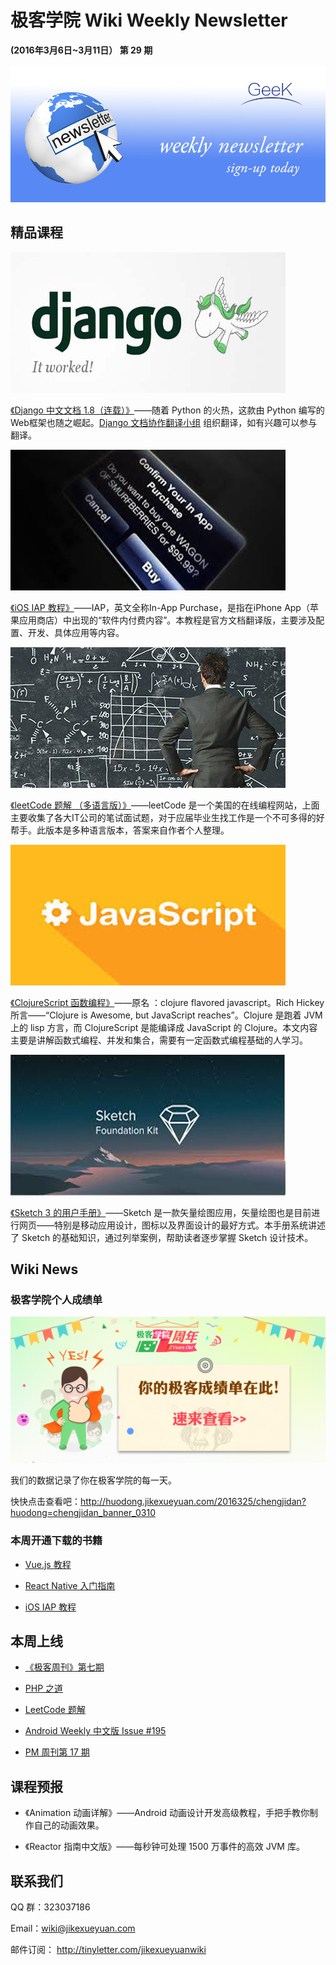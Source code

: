 # 极客学院 Wiki Weekly Newsletter 
 
**(2016年3月6日~3月11日） 第 29 期**                                                 

![newsletterlogo](images/newsletter-banner.jpg) 

## 精品课程

![](images/django-1-8.jpg)

[《Django 中文文档 1.8（连载）》](http://wiki.jikexueyuan.com/project/django-chinese-docs-18/)——随着 Python 的火热，这款由 Python 编写的Web框架也随之崛起。[Django 文档协作翻译小组](http://python.usyiyi.cn/django/index.html) 组织翻译，如有兴趣可以参与翻译。

![](images/ios-iap.jpg)

[《iOS IAP 教程》](http://wiki.jikexueyuan.com/project/in-app-purchase/)——IAP，英文全称In-App Purchase，是指在iPhone App（苹果应用商店）中出现的“软件内付费内容”。本教程是官方文档翻译版，主要涉及配置、开发、具体应用等内容。

![](images/leetcode.jpg)

[《leetCode 题解 （多语言版）》](http://wiki.jikexueyuan.com/project/leetcode-book/)——leetCode 是一个美国的在线编程网站，上面主要收集了各大IT公司的笔试面试题，对于应届毕业生找工作是一个不可多得的好帮手。此版本是多种语言版本，答案来自作者个人整理。

![](images/js-f.jpg)

[《ClojureScript 函数编程》](http://wiki.jikexueyuan.com/project/clojure-flavored-javascript/)——原名 ：clojure flavored javascript。Rich Hickey 所言——“Clojure is Awesome, but JavaScript reaches”。Clojure 是跑着 JVM 上的 lisp 方言，而 ClojureScript 是能编译成 JavaScript 的 Clojure。本文内容主要是讲解函数式编程、并发和集合，需要有一定函数式编程基础的人学习。

![](images/sketch.jpg)

[《Sketch 3 的用户手册》](http://wiki.jikexueyuan.com/project/sketch-3/)——Sketch 是一款矢量绘图应用，矢量绘图也是目前进行网页——特别是移动应用设计，图标以及界面设计的最好方式。本手册系统讲述了 Sketch 的基础知识，通过列举案例，帮助读者逐步掌握 Sketch 设计技术。

## Wiki News

### 极客学院个人成绩单

![](images/jike310.jpg)

我们的数据记录了你在极客学院的每一天。

快快点击查看吧：<http://huodong.jikexueyuan.com/2016325/chengjidan?huodong=chengjidan_banner_0310>

### 本周开通下载的书籍

- [Vue.js 教程](http://wiki.jikexueyuan.com/project/vue-js-1.0/)

- [React Native 入门指南](http://wiki.jikexueyuan.com/project/react-native-lesson/)

- [iOS IAP 教程](http://wiki.jikexueyuan.com/project/in-app-purchase/)

## 本周上线

- [《极客周刊》第七期 ](http://wiki.jikexueyuan.com/project/geek-weekly-newsletter/issues-7/newsletter-seven.html)

- [PHP 之道](http://wiki.jikexueyuan.com/project/php-right-way-new/)

- [LeetCode 题解](http://wiki.jikexueyuan.com/project/leetcode-book/)

- [Android Weekly 中文版 Issue #195](http://wiki.jikexueyuan.com/project/android-weekly/issue-195/index.html)

- [PM 周刊第 17 期](http://wiki.jikexueyuan.com/project/pmweekly/17.html)

## 课程预报

- 《Animation 动画详解》——Android 动画设计开发高级教程，手把手教你制作自己的动画效果。

- 《Reactor 指南中文版》——每秒钟可处理 1500 万事件的高效 JVM 库。

## 联系我们

QQ 群：323037186

Email：wiki@jikexueyuan.com

邮件订阅： <http://tinyletter.com/jikexueyuanwiki>

